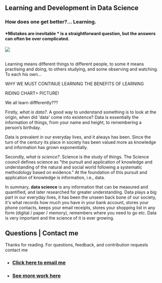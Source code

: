 ## **Learning and Development in Data Science**
### How does one get better?... Learning. 

#### *Mistakes are inevitable * is a straightforward question, but the answers can often be over complicated. 

<img src="images/books.jpg"/>

<br>
<br>

Learning means different things to different people, to some it means practising and doing, to others studying, and some observing and watching. To each his own... 

WHY WE MUST CONTINUE LEARNING
THE BENEFITS OF LEARNING 


RIDING CHART>  PICTURE! 



We all learn diffferently???


Firstly, *what is data?*. A good way to understand something is to look at the origin, when did 'data' come into existence? 
Data is essentially the information of things, from your name and height, to remembering a person’s birthday.  
 
Data is prevalent in our everyday lives, and it always has been. Since the turn of the century its place in society has been valued more as knowledge and information has grown exponentially.

Secondly, *what is science?*. Science is the study of things. The Science council defines science as "the pursuit and application of knowledge and understanding of the natural and social world following a systematic methodology based on evidence." At the foundation of this pursuit and application of knowledge is information, i.e., data. 

In summary, **data science** is any information that can be measured and quantified, and later researched for greater understanding. Data plays a big part in our everyday lives, it has been the unseen back bone of our society, it's what records how much you have in your bank account, stores your phone contacts, keeps your email receipts, stores your shopping list in any form (digital / paper / memory), remembers where you need to go etc. Data is very important and the science of it is ever growing. 

## Questions | Contact me 
Thanks for reading.
For questions, feedback, and contribution requests contact me
* ### [Click here to email me](mailto:contactmattithyahu@gmail.com) 
* ### [See more work here](https://mattithyahudata.github.io/)
